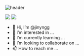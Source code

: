 <!-- capsule-render -->
![header](https://capsule-render.vercel.app/api?type=Waving&color=auto&height=300&section=header&text=John's%20Github&fontSize=90)

<!-- badge test -->
<img src="https://img.shields.io/badge/Spring-green?style=flat-square&logo=Spring&logoColor=white"/>
<img src="https://img.shields.io/badge/Spring%20boot-green?style=flat-square&logo=SpringBoot&logoColor=white"/>

- 👋 Hi, I’m @jinyngg
- 👀 I’m interested in ...
- 🌱 I’m currently learning ...
- 💞️ I’m looking to collaborate on ...
- 📫 How to reach me ...

<!---
jinyngg/jinyngg is a ✨ special ✨ repository because its `README.md` (this file) appears on your GitHub profile.
You can click the Preview link to take a look at your changes.
--->
